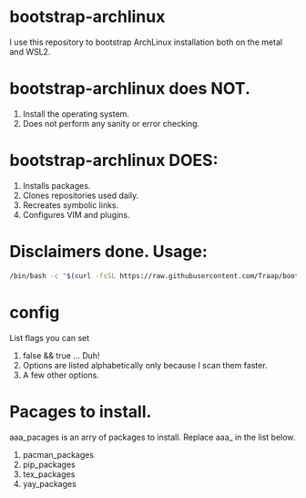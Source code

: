 # bootstrap-archlinux

I use this repository to bootstrap ArchLinux installation both on the metal and
WSL2.

# bootstrap-archlinux does NOT.
1. Install the operating system.
2. Does not perform any sanity or error checking.

# bootstrap-archlinux DOES:
1. Installs packages.
1. Clones repositories used daily.
2. Recreates symbolic links.
3. Configures VIM and plugins.

# Disclaimers done.  Usage:
```bash
/bin/bash -c "$(curl -fsSL https://raw.githubusercontent.com/Traap/bootstrap-archlinux/master/install.sh)"
```

# config
List flags you can set
1. false && true ... Duh!
2. Options are listed alphabetically only because I scan them faster.
3. A few other options.

# Pacages to install.
aaa_pacages is an arry of packages to install.  Replace aaa_ in the list below.

1. pacman_packages
2. pip_packages
3. tex_packages
4. yay_packages
